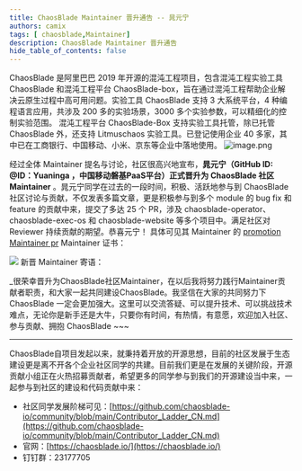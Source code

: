 ```yaml
---
title: ChaosBlade Maintainer 晋升通告 -- 晁元宁
authors: camix
tags: [ chaosblade,Maintainer]
description: ChaosBlade Maintainer 晋升通告
hide_table_of_contents: false
---
```


ChaosBlade 是阿里巴巴 2019 年开源的混沌工程项目，包含混沌工程实验工具 ChaosBlade 和混沌工程平台 ChaosBlade-box，旨在通过混沌工程帮助企业解决云原生过程中高可用问题。实验工具 ChaosBlade 支持 3 大系统平台，4 种编程语言应用，共涉及 200 多的实验场景，3000 多个实验参数，可以精细化的控制实验范围。 混沌工程平台 ChaosBlade-Box 支持实验工具托管，除已托管 ChaosBlade 外，还支持 Litmuschaos 实验工具。已登记使用企业 40 多家，其中已在工商银行、中国移动、小米、京东等企业中落地使用。
![image.png](/img/logo.png)

经过全体 Maintainer 提名与讨论，社区很高兴地宣布，**晁元宁（GitHub ID: @ID：Yuaninga ，中国移动磐基PaaS平台）正式晋升为 ChaosBlade 社区 Maintainer** 。晁元宁同学在过去的一段时间，积极、活跃地参与到 ChaosBlade 社区讨论与贡献，不仅发表多篇文章，更是积极参与到多个 module 的 bug fix 和 feature 的贡献中来，提交了多达 25 个 PR，涉及 chaosblade-operator、chaosblade-exec-os 和 chaosblade-website 等多个项目中。满足社区对 Reviewer 持续贡献的期望。恭喜元宁！
具体可见其 Maintainer 的 [promotion Maintainer pr](https://github.com/chaosblade-io/community/pull/12)
Maintainer 证书：

![](/img/blog/chaosblade-maintainer-ch-certificate-yuanning.png)
新晋 Maintainer 寄语：

_很荣幸晋升为ChaosBlade社区Maintainer，在以后我将努力践行Maintainer贡献者职责，和大家一起共同建设ChaosBlade。我坚信在大家的共同努力下 ChaosBlade 一定会更加强大。这里可以交流答疑、可以提升技术、可以挑战技术难点，无论你是新手还是大牛，只要你有时间，有热情，有意愿，欢迎加入社区、参与贡献、拥抱 ChaosBlade ~~~

---

ChaosBlade自项目发起以来，就秉持着开放的开源思想，目前的社区发展于生态建设更是离不开各个企业社区同学的共建。目前我们更是在发展的关键阶段，开源贡献小组正在火热招募贡献者，希望更多的同学参与到我们的开源建设当中来，一起参与到社区的建设和代码贡献中来：

- 社区同学发展阶梯可见：[https://github.com/chaosblade-io/community/blob/main/Contributor_Ladder_CN.md](https://github.com/chaosblade-io/community/blob/main/Contributor_Ladder_CN.md)
- 官网：[https://chaosblade.io/](https://chaosblade.io/)
- 钉钉群：23177705

